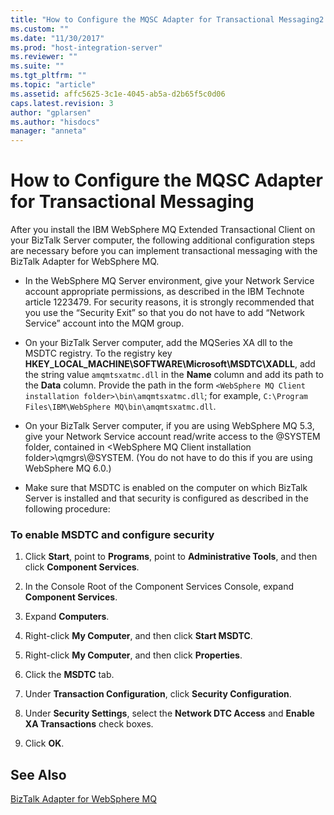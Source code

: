 ```yaml
---
title: "How to Configure the MQSC Adapter for Transactional Messaging2 | Microsoft Docs"
ms.custom: ""
ms.date: "11/30/2017"
ms.prod: "host-integration-server"
ms.reviewer: ""
ms.suite: ""
ms.tgt_pltfrm: ""
ms.topic: "article"
ms.assetid: affc5625-3c1e-4045-ab5a-d2b65f5c0d06
caps.latest.revision: 3
author: "gplarsen"
ms.author: "hisdocs"
manager: "anneta"
---
```

# How to Configure the MQSC Adapter for Transactional Messaging
After you install the IBM WebSphere MQ Extended Transactional Client on your BizTalk Server computer, the following additional configuration steps are necessary before you can implement transactional messaging with the BizTalk Adapter for WebSphere MQ.  
  
- In the WebSphere MQ Server environment, give your Network Service account appropriate permissions, as described in the IBM Technote article 1223479. For security reasons, it is strongly recommended that you use the “Security Exit” so that you do not have to add “Network Service” account into the MQM group.  
  
- On your BizTalk Server computer, add the MQSeries XA dll to the MSDTC registry. To the registry key **HKEY_LOCAL_MACHINE\SOFTWARE\Microsoft\MSDTC\XADLL**, add the string value `amqmtsxatmc.dll` in the **Name** column and add its path to the **Data** column. Provide the path in the form `<WebSphere MQ Client installation folder>\bin\amqmtsxatmc.dll`; for example, `C:\Program Files\IBM\WebSphere MQ\bin\amqmtsxatmc.dll`.  
  
- On your BizTalk Server computer, if you are using WebSphere MQ 5.3, give your Network Service account read/write access to the @SYSTEM folder, contained in \<WebSphere MQ Client installation folder>\qmgrs\\@SYSTEM. (You do not have to do this if you are using WebSphere MQ 6.0.)  
  
- Make sure that MSDTC is enabled on the computer on which BizTalk Server is installed and that security is configured as described in the following procedure:  
  
### To enable MSDTC and configure security  
  
1.  Click **Start**, point to **Programs**, point to **Administrative Tools**, and then click **Component Services**.  
  
2.  In the Console Root of the Component Services Console, expand **Component Services**.  
  
3.  Expand **Computers**.  
  
4.  Right-click **My Computer**, and then click **Start MSDTC**.  
  
5.  Right-click **My Computer**, and then click **Properties**.  
  
6.  Click the **MSDTC** tab.  
  
7.  Under **Transaction Configuration**, click **Security Configuration**.  
  
8.  Under **Security Settings**, select the **Network DTC Access** and **Enable XA Transactions** check boxes.  
  
9. Click **OK**.  
  
## See Also  
 [BizTalk Adapter for WebSphere MQ](../core/biztalk-adapter-for-websphere-mq2.md)